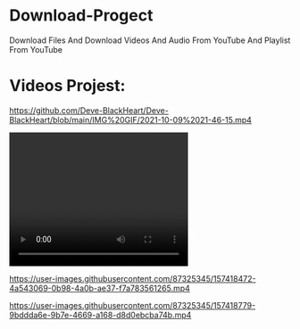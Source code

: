 # Download-Progect
Download Files And Download Videos And Audio From YouTube And Playlist From YouTube


# Videos Projest:
https://github.com/Deve-BlackHeart/Deve-BlackHeart/blob/main/IMG%20GIF/2021-10-09%2021-46-15.mp4

<video width="320" height="240" src="https://github.com/Deve-BlackHeart/Deve-BlackHeart/blob/main/IMG%20GIF/2021-10-09%2021-46-15.mp4
" />


https://user-images.githubusercontent.com/87325345/157418472-4a543069-0b98-4a0b-ae37-f7a783561265.mp4


https://user-images.githubusercontent.com/87325345/157418779-9bddda6e-9b7e-4669-a168-d8d0ebcba74b.mp4


